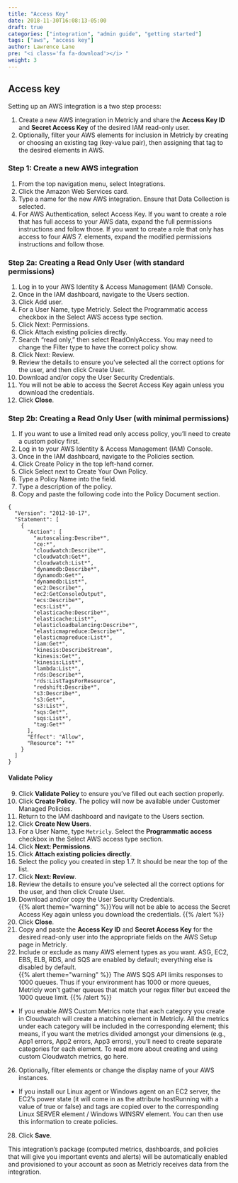 ```yaml
---
title: "Access Key"
date: 2018-11-30T16:08:13-05:00
draft: true
categories: ["integration", "admin guide", "getting started"]
tags: ["aws", "access key"]
author: Lawrence Lane
pre: "<i class='fa fa-download'></i> "
weight: 3
---
```

## Access key

Setting up an AWS integration is a two step process:  

1. Create a new AWS integration in Metricly and share the **Access Key ID** and **Secret Access Key** of the desired IAM read-only user.  
2. Optionally, filter your AWS elements for inclusion in Metricly by creating or choosing an existing tag (key-value pair), then assigning that tag to the desired elements in AWS.  

### Step 1: Create a new AWS integration
1. From the top navigation menu, select Integrations.  
2. Click the Amazon Web Services card.  
3. Type a name for the new AWS integration. Ensure that Data Collection is selected.  
4. For AWS Authentication, select Access Key. If you want to create a role that has full access to your AWS data, expand the full permissions instructions and follow those. If you want to create a role that only has access to four AWS 7. elements, expand the modified permissions instructions and follow those.  

### Step 2a: Creating a Read Only User (with standard permissions)
1. Log in to your AWS Identity & Access Management (IAM) Console.
2. Once in the IAM dashboard, navigate to the Users section.
3. Click Add user.  
4. For a User Name, type Metricly. Select the Programmatic access checkbox in the Select AWS access type section.  
5. Click Next: Permissions.  
6. Click Attach existing policies directly.  
7. Search “read only,” then select ReadOnlyAccess. You may need to change the  Filter type to have the correct policy show.  
8. Click Next: Review.  
9. Review the details to ensure you’ve selected all the correct options for the user, and then click Create User.  
10. Download and/or copy the User Security Credentials.  
11. You will not be able to access the Secret Access Key again unless you download the credentials.  
12. Click **Close**.  

### Step 2b: Creating a Read Only User (with minimal permissions)
1. If you want to use a limited read only access policy, you’ll need to create a custom policy first.
2. Log in to your AWS Identity & Access Management (IAM) Console.
3. Once in the IAM dashboard, navigate to the Policies section.
4. Click Create Policy in the top left-hand corner.
5. Click Select next to Create Your Own Policy.
6. Type a Policy Name into the field.
7. Type a description of the policy.
8. Copy and paste the following code into the Policy Document section.  

```
{
  "Version": "2012-10-17",
  "Statement": [
    {
      "Action": [
        "autoscaling:Describe*",
        "ce:*",
        "cloudwatch:Describe*",
        "cloudwatch:Get*",
        "cloudwatch:List*",
        "dynamodb:Describe*",
        "dynamodb:Get*",
        "dynamodb:List*",
        "ec2:Describe*",
        "ec2:GetConsoleOutput",
        "ecs:Describe*",
        "ecs:List*",
        "elasticache:Describe*",
        "elasticache:List*",
        "elasticloadbalancing:Describe*",
        "elasticmapreduce:Describe*",
        "elasticmapreduce:List*",
        "iam:Get*",
        "kinesis:DescribeStream",
        "kinesis:Get*",
        "kinesis:List*",
        "lambda:List*",
        "rds:Describe*",
        "rds:ListTagsForResource",
        "redshift:Describe*",
        "s3:Describe*",
        "s3:Get*",
        "s3:List*",
        "sqs:Get*",
        "sqs:List*",
        "tag:Get*"
      ],
      "Effect": "Allow",
      "Resource": "*"
    }
  ]
}
```
#### Validate Policy
9. Click **Validate Policy** to ensure you’ve filled out each section properly.  
10. Click **Create Policy**. The policy will now be available under Customer Managed Policies.  
11. Return to the IAM dashboard and navigate to the Users section.  
12. Click **Create New Users**.  
13. For a User Name, type `Metricly`. Select the **Programmatic access** checkbox in the Select AWS access type section.  
14. Click **Next: Permissions**.  
15. Click **Attach existing policies directly**.  
16. Select the policy you created in step 1.7. It should be near the top of the list.  
17. Click **Next: Review**.  
18. Review the details to ensure you’ve selected all the correct options for the user, and then click Create User.  
19. Download and/or copy the User Security Credentials.  
{{% alert theme="warning" %}}You will not be able to access the Secret Access Key again unless you download the credentials. {{% /alert %}}
21. Click **Close**.  
22. Copy and paste the **Access Key ID** and **Secret Access Key** for the desired read-only user into the appropriate fields on the AWS Setup page in Metricly.  
23. Include or exclude as many AWS element types as you want. ASG, EC2, EBS, ELB, RDS, and SQS are enabled by default; everything else is disabled by default.  
{{% alert theme="warning" %}} The AWS SQS API limits responses to 1000 queues. Thus if your environment has 1000 or more queues, Metricly won’t gather queues that match your regex filter but exceed the 1000 queue limit. {{% /alert %}}
 - If you enable AWS Custom Metrics note that each category you create in Cloudwatch will create a matching element in Metricly. All the metrics under each category will be included in the corresponding element; this means, if you want the metrics divided amongst your dimensions (e.g., App1 errors, App2 errors, App3 errors), you’ll need to create separate categories for each element. To read more about creating and using custom Cloudwatch metrics, go here.  
26. Optionally, filter elements or change the display name of your AWS instances.  
 - If you install our Linux agent or Windows agent on an EC2 server, the EC2’s power state (it will come in as the attribute hostRunning with a value of true or false) and tags are copied over to the corresponding Linux SERVER element / Windows WINSRV element. You can then use this information to create policies.  
28. Click **Save**.  

 This integration’s package (computed metrics, dashboards, and policies that will give you important events and alerts) will be automatically enabled and provisioned to your account as soon as Metricly receives data from the integration.  
